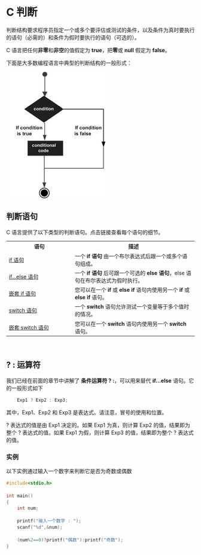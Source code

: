 # C 判断

判断结构要求程序员指定一个或多个要评估或测试的条件，以及条件为真时要执行的语句（必需的）和条件为假时要执行的语句（可选的）。

C 语言把任何**非零**和**非空**的值假定为 **true**，把**零**或 **null** 假定为 **false**。

下面是大多数编程语言中典型的判断结构的一般形式：

![C 中的判断语句](images/c-decision/decision_making.jpg)

## 判断语句

C 语言提供了以下类型的判断语句。点击链接查看每个语句的细节。

</p> <table > <tr><th style="width:35%">语句</th><th>描述</th></tr> <tr><td><a href="c-if.html" title="C 中的 if 语句">if 语句</a></td><td>一个 <b>if 语句</b> 由一个布尔表达式后跟一个或多个语句组成。</td></tr> <tr><td><a href="c-if-else.html" title="C 中的 if...else 语句">if...else 语句</a></td><td>一个 <b>if 语句</b> 后可跟一个可选的 <b>else 语句</b>，else 语句在布尔表达式为假时执行。</td></tr> <tr><td><a href="c-nested-if.html" title="C 中的嵌套 if 语句">嵌套 if 语句</a></td><td>您可以在一个 <b>if</b> 或 <b>else if</b> 语句内使用另一个 <b>if</b> 或 <b>else if</b> 语句。</td></tr> <tr><td><a href="c-switch.html" title="C 中的 switch 语句">switch 语句</a></td><td>一个 <b>switch</b> 语句允许测试一个变量等于多个值时的情况。</td></tr> <tr><td><a href="c-nested-switch.html" title="C 中的嵌套 switch 语句">嵌套 switch 语句</a></td><td>您可以在一个 <b>switch</b> 语句内使用另一个 <b>switch </b> 语句。</td></tr> </table> <br />

## ? : 运算符

我们已经在前面的章节中讲解了 **条件运算符 ? :**，可以用来替代 **if...else** 语句。它的一般形式如下

```c
    Exp1 ? Exp2 : Exp3;
```

其中，Exp1、Exp2 和 Exp3 是表达式。请注意，冒号的使用和位置。

? 表达式的值是由 Exp1 决定的。如果 Exp1 为真，则计算 Exp2 的值，结果即为整个 ? 表达式的值。如果 Exp1 为假，则计算 Exp3 的值，结果即为整个 ? 表达式的值。

### 实例

以下实例通过输入一个数字来判断它是否为奇数或偶数

```c
#include<stdio.h>

int main()
{
    int num;

    printf("输入一个数字 : ");
    scanf("%d",&num);

    (num%2==0)?printf("偶数"):printf("奇数");
}
```
